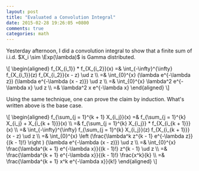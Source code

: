 ```yaml
---
layout: post
title: "Evaluated a Convolution Integral"
date: 2015-02-28 19:26:05 +0800
comments: true
categories: math
---
```


Yesterday afternoon, I did a convolution integral to show that a
finite sum of i.i.d. $X_i \sim \Exp(\lambda)$ is Gamma distributed.

<div class="myeqn">
\[
\begin{aligned}
f_{X_{i_1}} * f_{X_{i_2}}(x) =& \int_{-\infty}^{\infty} f_{X_{i_1}}(z)
f_{X_{i_2}}(x - z) \ud z \\
=& \int_{0}^{x} (\lambda e^{-\lambda z}) (\lambda e^{-\lambda (x -
z)}) \ud z \\
=& \int_{0}^{x} \lambda^2 e^{-\lambda x} \ud z \\
=& \lambda^2 x e^{-\lambda x}
\end{aligned}
\]
</div>

Using the same technique, one can prove the claim by induction.
What's written above is the base case.

<div class="myeqn">
\[
\begin{aligned}
f_{\sum_{j = 1}^{k + 1} X_{i_j}}(x) =& f_{\sum_{j = 1}^{k} X_{i_j} +
X_{i_{k + 1}}}(x) \\
=& f_{\sum_{j = 1}^{k} X_{i_j}} * f_{X_{i_{k + 1}}}(x) \\
=& \int_{-\infty}^{\infty} f_{\sum_{j = 1}^{k} X_{i_j}}(z) f_{X_{i_{k
+ 1}}}(x - z) \ud z \\
=& \int_{0}^{x} \left (\frac{\lambda^k z^{k - 1} e^{-\lambda z}}{(k -
1)!} \right ) (\lambda e^{-\lambda (x - z)}) \ud z \\
=& \int_{0}^{x} \frac{\lambda^{k + 1} e^{-\lambda x}}{(k - 1)!} z^{k -
1} \ud z \\
=& \frac{\lambda^{k + 1} e^{-\lambda x}}{(k - 1)!} \frac{x^k}{k} \\
=& \frac{\lambda^{k + 1} x^k e^{-\lambda x}}{k!}
\end{aligned}
\]
</div>
